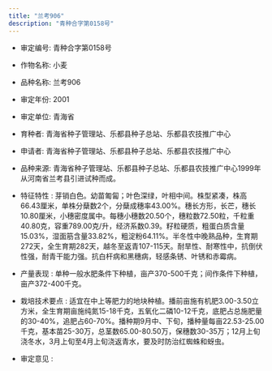 ```yaml
---
title: "兰考906"
description: "青种合字第0158号"
---
```

* 审定编号:  青种合字第0158号

*  作物名称:  小麦

*  品种名称:  兰考906

*  审定年份:  2001

*  审定单位:  青海省

* 育种者:  青海省种子管理站、乐都县种子总站、乐都县农技推广中心

*  申请者:  青海省种子管理站、乐都县种子总站、乐都县农技推广中心

*  品种来源:  青海省种子管理站、乐都县种子总站、乐都县农技推广中心1999年从河南省兰考县引进试种而成。

*  特征特性 : 
芽销白色。幼苗匍匐；叶色深绿，叶相中间。株型紧凑，株高66.43厘米，单株分蘖数2个，分蘖成穗率43.00%。穗长方形，长芒，穗长10.80厘米，小穗密度属中。每穗小穗数20.50个，穗粒数72.50粒，千粒重40.80克，容重789.00克/升，经济系数0.39。籽粒硬质，粗蛋白质含量15.03%，湿面筋含量33.82%，粗淀粉64.11%。半冬性中晚熟品种，生育期272天，全生育期282天，越冬至返青107-115天。耐旱性、耐寒性中，抗倒伏性强，耐青干能力强。抗白杆病和黑穗病，轻感条锈、叶锈和赤霉病。
 
*  产量表现 : 
单种一般水肥条件下种植，亩产370-500千克；间作条件下种植，亩产372-400千克。

*  栽培技术要点 : 
适宜在中上等肥力的地块种植。播前亩施有机肥3.00-3.50立方米，全生育期亩施纯氮15-18千克，五氧化二磷10-12千克，底肥占总施肥量的30-40%，追肥占60-70%。播种期9月中、下旬，播种量每亩22.53-25.00千克，基本苗25-30万，总茎数65.00-80.50万，保穗数30-35万；12月上旬浇冬水，3月上旬至4月上旬浇返青水，要及时防治红蜘蛛和蚜虫。

*  审定意见 : 

